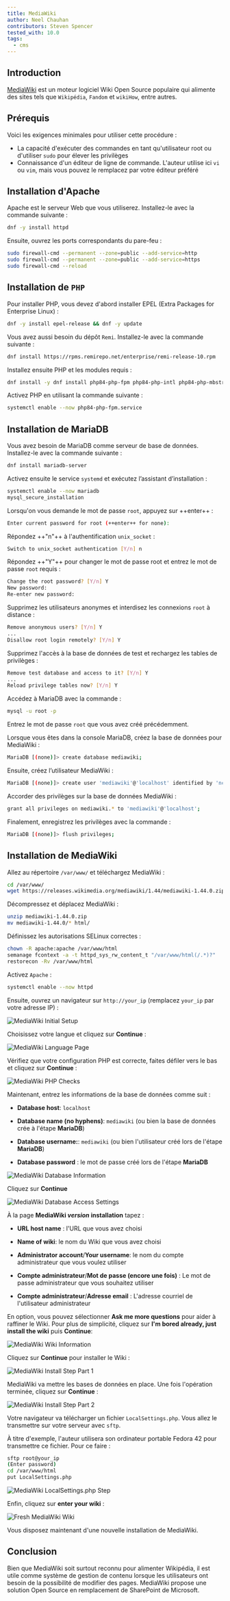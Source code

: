 ```yaml
---
title: MediaWiki
author: Neel Chauhan
contributors: Steven Spencer
tested_with: 10.0
tags:
  - cms
---
```


## Introduction

[MediaWiki](https://www.mediawiki.org/wiki/MediaWiki) est un moteur logiciel Wiki Open Source populaire qui alimente des sites tels que `Wikipédia`, `Fandom` et `wikiHow`, entre autres.

## Prérequis

Voici les exigences minimales pour utiliser cette procédure :

- La capacité d'exécuter des commandes en tant qu'utilisateur root ou d'utiliser `sudo` pour élever les privilèges
- Connaissance d'un éditeur de ligne de commande. L'auteur utilise ici `vi` ou `vim`, mais vous pouvez le remplacez par votre éditeur préféré

## Installation d'Apache

Apache est le serveur Web que vous utiliserez. Installez-le avec la commande suivante :

```bash
dnf -y install httpd
```

Ensuite, ouvrez les ports correspondants du pare-feu :

```bash
sudo firewall-cmd --permanent --zone=public --add-service=http
sudo firewall-cmd --permanent --zone=public --add-service=https
sudo firewall-cmd --reload
```

## Installation de `PHP`

Pour installer PHP, vous devez d'abord installer EPEL (Extra Packages for Enterprise Linux) :

```bash
dnf -y install epel-release && dnf -y update
```

Vous avez aussi besoin du dépôt `Remi`. Installez-le avec la commande suivante :

```bash
dnf install https://rpms.remirepo.net/enterprise/remi-release-10.rpm
```

Installez ensuite PHP et les modules requis :

```bash
dnf install -y dnf install php84-php-fpm php84-php-intl php84-php-mbstring php84-php-apcu php84-php-curl php84-php-mysql php84-php-xml
```

Activez PHP en utilisant la commande suivante :

```bash
systemctl enable --now php84-php-fpm.service
```

## Installation de MariaDB

Vous avez besoin de MariaDB comme serveur de base de données. Installez-le avec la commande suivante :

```bash
dnf install mariadb-server
```

Activez ensuite le service `systemd` et exécutez l’assistant d’installation :

```bash
systemctl enable --now mariadb
mysql_secure_installation
```

Lorsqu'on vous demande le mot de passe `root`, appuyez sur ++enter++ :

```bash
Enter current password for root (++enter++ for none):
```

Répondez ++"n"++ à l'authentification `unix_socket` :

```bash
Switch to unix_socket authentication [Y/n] n
```

Répondez ++"Y"++ pour changer le mot de passe root et entrez le mot de passe `root` requis :

```bash
Change the root password? [Y/n] Y
New password: 
Re-enter new password: 
```

Supprimez les utilisateurs anonymes et interdisez les connexions `root` à distance :

```bash
Remove anonymous users? [Y/n] Y
...
Disallow root login remotely? [Y/n] Y
```

Supprimez l'accès à la base de données de test et rechargez les tables de privilèges :

```bash
Remove test database and access to it? [Y/n] Y
...
Reload privilege tables now? [Y/n] Y
```

Accédez à MariaDB avec la commande :

```bash
mysql -u root -p
```

Entrez le mot de passe `root` que vous avez créé précédemment.

Lorsque vous êtes dans la console MariaDB, créez la base de données pour MediaWiki :

```bash
MariaDB [(none)]> create database mediawiki;
```

Ensuite, créez l’utilisateur MediaWiki :

```bash
MariaDB [(none)]> create user 'mediawiki'@'localhost' identified by 'nchauhan11';
```

Accorder des privilèges sur la base de données MediaWiki :

```bash
grant all privileges on mediawiki.* to 'mediawiki'@'localhost';
```

Finalement, enregistrez les privilèges avec la commande :

```bash
MariaDB [(none)]> flush privileges;
```

## Installation de MediaWiki

Allez au répertoire `/var/www/` et téléchargez MediaWiki :

```bash
cd /var/www/
wget https://releases.wikimedia.org/mediawiki/1.44/mediawiki-1.44.0.zip
```

Décompressez et déplacez MediaWiki :

```bash
unzip mediawiki-1.44.0.zip
mv mediawiki-1.44.0/* html/
```

Définissez les autorisations SELinux correctes :

```bash
chown -R apache:apache /var/www/html
semanage fcontext -a -t httpd_sys_rw_content_t "/var/www/html(/.*)?"
restorecon -Rv /var/www/html
```

Activez `Apache` :

```bash
systemctl enable --now httpd
```

Ensuite, ouvrez un navigateur sur `http://your_ip` (remplacez `your_ip` par votre adresse IP) :

![MediaWiki Initial Setup](../images/mediawiki_1.png)

Choisissez votre langue et cliquez sur **Continue** :

![MediaWiki Language Page](../images/mediawiki_2.png)

Vérifiez que votre configuration PHP est correcte, faites défiler vers le bas et cliquez sur **Continue** :

![MediaWiki PHP Checks](../images/mediawiki_3.png)

Maintenant, entrez les informations de la base de données comme suit :

- **Database host**: `localhost`

- **Database name (no hyphens)**: `mediawiki` (ou bien la base de données crée à l'étape **MariaDB**)

- **Database username:**: `mediawiki` (ou bien l'utilisateur créé lors de l'étape **MariaDB**)

- **Database password** : le mot de passe créé lors de l'étape **MariaDB**

![MediaWiki Database Information](../images/mediawiki_4.png)

Cliquez sur **Continue**

![MediaWiki Database Access Settings](../images/mediawiki_5.png)

À la page **MediaWiki _version_ installation** tapez :

- **URL host name** : l'URL que vous avez choisi

- **Name of wiki**: le nom du Wiki que vous avez choisi

- **Administrator account**/**Your username**: le nom du compte administrateur que vous voulez utiliser

- **Compte administrateur**/**Mot de passe (encore une fois)** : Le mot de passe administrateur que vous souhaitez utiliser

- **Compte administrateur**/**Adresse email** : L'adresse courriel de l'utilisateur administrateur

En option, vous pouvez sélectionner **Ask me more questions** pour aider à raffiner le Wiki. Pour plus de simplicité, cliquez sur **I'm bored already, just install the wiki** puis **Continue**:

![MediaWiki Wiki Information](../images/mediawiki_6.png)

Cliquez sur **Continue** pour installer le Wiki :

![MediaWiki Install Step Part 1](../images/mediawiki_7.png)

MediaWiki va mettre les bases de données en place. Une fois l'opération terminée, cliquez sur **Continue** :

![MediaWiki Install Step Part 2](../images/mediawiki_8.png)

Votre navigateur va télécharger un fichier `LocalSettings.php`. Vous allez le transmettre sur votre serveur avec `sftp`.

À titre d'exemple, l'auteur utilisera son ordinateur portable Fedora 42 pour transmettre ce fichier. Pour ce faire :

```bash
sftp root@your_ip
(Enter password)
cd /var/www/html
put LocalSettings.php 
```

![MediaWiki LocalSettings.php Step](../images/mediawiki_9.png)

Enfin, cliquez sur **enter your wiki** :

![Fresh MediaWiki Wiki](../images/mediawiki_10.png)

Vous disposez maintenant d'une nouvelle installation de MediaWiki.

## Conclusion

Bien que MediaWiki soit surtout reconnu pour alimenter Wikipédia, il est utile comme système de gestion de contenu lorsque les utilisateurs ont besoin de la possibilité de modifier des pages. MediaWiki propose une solution Open Source en remplacement de SharePoint de Microsoft.
